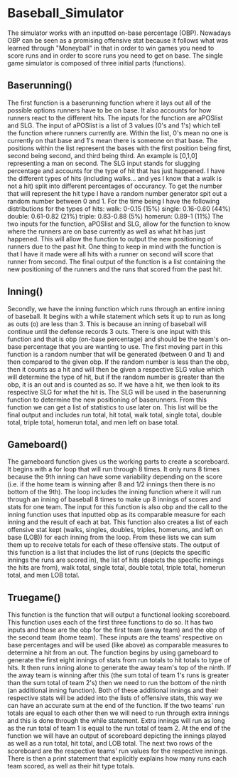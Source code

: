 # Baseball_Simulator

The simulator works with an inputted on-base percentage (OBP). Nowadays OBP can be seen as a promising offensive stat because it follows what was learned through "Moneyball" in that in order to win games you need to score runs and in order to score runs you need to get on base. The single game simulator is composed of three initial parts (functions). 

## Baserunning()
The first function is a baserunning function where it lays out all of the possible options runners have to be on base. It also accounts for how runners react to the different hits. The inputs for the function are aPOSlist and SLG. The input of aPOSlist is a list of 3 values (0's and 1's) which tell the function where runners currently are. Within the list, 0's mean no one is currently on that base and 1's mean there is someone on that base. The positions within the list represent the bases with the first position being first, second being second, and third being third. An example is [0,1,0] representing a man on second. The SLG input stands for slugging percentage and accounts for the type of hit that has just happened. I have the different types of hits (including walks... and yes I know that a walk is not a hit) split into different percentages of occurancy. To get the number that will represent the hit type I have a random number generator spit out a random number between 0 and 1. For the time being I have the following distributions for the types of hits:
walk: 0-0.15  (15%)
single: 0.16-0.60 (44%)
double: 0.61-0.82 (21%)
triple: 0.83-0.88 (5%)
homerun: 0.89-1 (11%)
The two inputs for the function, aPOSlist and SLG, allow for the function to know where the runners are on base currently as well as what hit has just happened. This will allow the function to output the new positioning of runners due to the past hit. One thing to keep in mind with the function is that I have it made were all hits with a runner on second will score that runner from second. The final output of the function is a list containing the new positioning of the runners and the runs that scored from the past hit. 

## Inning()
Secondly, we have the inning function which runs through an entire inning of baseball. It begins with a while statement which sets it up to run as long as outs (o) are less than 3. This is because an inning of baseball will continue until the defense records 3 outs. There is one input with this function and that is obp (on-base percentage) and should be the team's on-base percentage that you are wanting to use. The first moving part in this function is a random number that will be generated (between 0 and 1) and then compared to the given obp. If the random number is less than the obp, then it counts as a hit and will then be given a respective SLG value which will determine the type of hit, but if the random number is greater than the obp, it is an out and is counted as so. If we have a hit, we then look to its respective SLG for what the hit is. The SLG will be used in the baserunning function to determine the new positioning of baserunners. From this function we can get a list of statistics to use later on. This list will be the final output and includes run total, hit total, walk total, single total, double total, triple total, homerun total, and men left on base total. 

## Gameboard()
The gameboard function gives us the working parts to create a scoreboard. It begins with a for loop that will run through 8 times. It only runs 8 times because the 9th inning can have some variability depending on the score (i.e. if the home team is winning after 8 and 1/2 innings then there is no bottom of the 9th). The loop includes the inning function where it will run through an inning of baseball 8 times to make up 8 innings of scores and stats for one team. The input for this function is also obp and the call to the inning function uses that inputted obp as its comparable measure for each inning and the result of each at bat. This function also creates a list of each offensive stat kept (walks, singles, doubles, triples, homeruns, and left on base (LOB)) for each inning from the loop. From these lists we can sum them up to receive totals for each of these offensive stats. The output of this function is a list that includes the list of runs (depicts the specific innings the runs are scored in), the list of hits (depicts the specific innings the hits are from), walk total, single total, double total, triple total, homerun total, and men LOB total. 

## Truegame()
This function is the function that will output a functional looking scoreboard. This function uses each of the first three functions to do so. It has two inputs and those are the obp for the first team (away team) and the obp of the second team (home team). These inputs are the teams' respective on base percentages and will be used (like above) as comparable measures to determine a hit from an out. The function begins by using gameboard to generate the first eight innings of stats from run totals to hit totals to type of hits. It then runs inning alone to generate the away team's top of the ninth. If the away team is winning after this (the sum total of team 1's runs is greater than the sum total of team 2's) then we need to run the bottom of the ninth (an additional inning function). Both of these additional innings and their respective stats will be added into the lists of offensive stats, this way we can have an accurate sum at the end of the function. If the two teams' run totals are equal to each other then we will need to run through extra innings and this is done through the while statement. Extra innings will run as long as the run total of team 1 is equal to the run total of team 2. At the end of the function we will have an output of scoreboard depicting the innings played as well as a run total, hit total, and LOB total. The next two rows of the scoreboard are the respective teams' run values for the respective innings. There is then a print statement that explicitly explains how many runs each team scored, as well as their hit type totals. 
